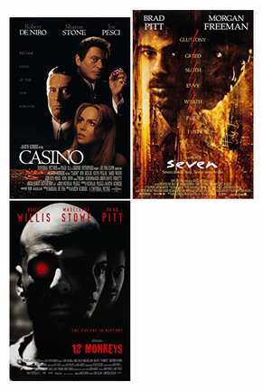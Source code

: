  [![Casino](../images/Casino_1995.jpg)](http://www.imdb.com/title/tt0112641) [![Se7en](../images/Se7en_1995.jpg)](http://www.imdb.com/title/tt0114369) [![Twelve Monkeys](../images/Twelve_Monkeys_1995.jpg)](http://www.imdb.com/title/tt0114746)
